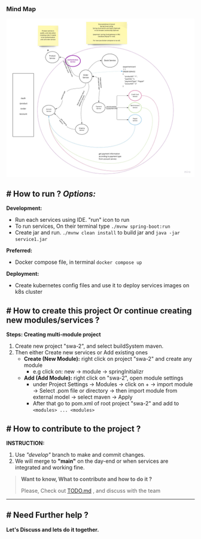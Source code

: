 ### Mind Map
![Mind Map](docs/SWA%20Microservice.jpg)

## # How to run ? _Options:_  
__Development:__
- Run each services using IDE. "run" icon to run
- To run services, On their terminal type `./mvnw spring-boot:run`
- Create jar and run. `./mvnw clean install` to build jar and `java -jar service1.jar`

__Preferred:__
- Docker compose file, in terminal `docker compose up`

__Deployment:__
- Create kubernetes config files and use it to deploy services images on k8s cluster 

  

## # How to create this project Or continue creating new modules/services ?  
__Steps: Creating multi-module project__  
1. Create new project "swa-2", and select buildSystem maven.
2. Then either Create new services or Add existing ones
   - __Create (New Module):__ right click on project "swa-2" and create any module
      - e.g click on: new -> module -> springInitializr
   - __Add (Add Module):__ right click on "swa-2", open module settings
     - under Project Settings -> Modules -> click on + -> import module -> Select .pom file or directory -> then import module from external model -> select maven -> Apply
     - After that go to pom.xml of root project "swa-2" and add to `<modules> ... <modules>`

## # How to contribute to the project ?

__INSTRUCTION:__
1. Use _"develop"_ branch to make and commit changes.
2. We will merge to __"main"__ on the day-end or when services are integrated and working fine.

>  __Want to know, What to contribute and how to do it ?__ 
> 
> Please, Check out [TODO.md](./TODO.md) , and discuss with the team

--- 

## # Need Further help ?

__Let's Discuss and lets do it together.__




